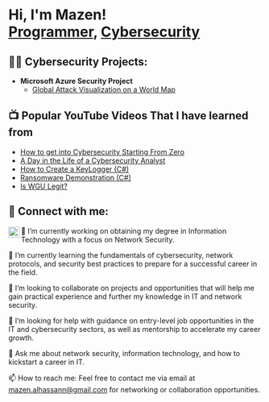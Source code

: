 <h1> Hi, I'm Mazen! <br/><a href="https://github.com/MazenAlhassan1">Programmer</a>, <a href="https://www.linkedin.com/in/MazenAlhassan/">Cybersecurity</a></h1>

<h2>👨‍💻 Cybersecurity Projects:</h2>

- <b>Microsoft Azure Security Project</b>
  - [Global Attack Visualization on a World Map](https://portal.azure.com/#@cmail.carleton.ca/resource/subscriptions/b842f6d7-dc5d-43f3-ac4b-932c226b4906/resourceGroups/honeypotlab/providers/microsoft.insights/workbooks/6711bfaa-10bd-47ef-9c09-f49c0a5b301d/workbook)

<h2>📺 Popular YouTube Videos That I have learned from</h2>

- [How to get into Cybersecurity Starting From Zero](https://www.youtube.com/watch?v=a83ASGn_V_s)
- [A Day in the Life of a Cybersecurity Analyst](https://www.youtube.com/watch?v=uHy3oM7NnoU)
- [How to Create a KeyLogger (C#)](https://www.youtube.com/watch?v=N-L9hklSlNk)
- [Ransomware Demonstration (C#)](https://www.youtube.com/watch?v=OfvdQeh79s0)
- [Is WGU Legit?](https://www.youtube.com/watch?v=E2MwRWxDBkA)

<h2> 🤳 Connect with me:</h2>

[<img align="left" alt="MazenAlhassan | Instagram" width="22px" src="https://cdn.jsdelivr.net/npm/simple-icons@v3/icons/instagram.svg" />][instagram]

[instagram]: https://www.instagram.com/malha.ott/

🔭 I’m currently working on obtaining my degree in Information Technology with a focus on Network Security.

🌱 I’m currently learning the fundamentals of cybersecurity, network protocols, and security best practices to prepare for a successful career in the field.

👯 I’m looking to collaborate on projects and opportunities that will help me gain practical experience and further my knowledge in IT and network security.

🤔 I’m looking for help with guidance on entry-level job opportunities in the IT and cybersecurity sectors, as well as mentorship to accelerate my career growth.

💬 Ask me about network security, information technology, and how to kickstart a career in IT.

📫 How to reach me: Feel free to contact me via email at mazen.alhassann@gmail.com for networking or collaboration opportunities.
